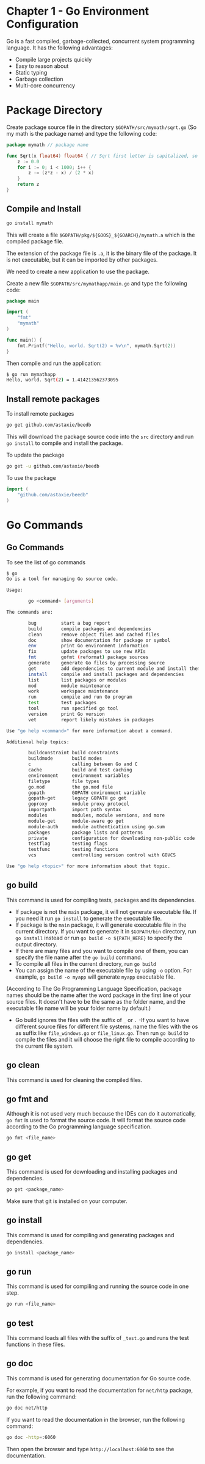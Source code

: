 # Chapter 1 - Go Environment Configuration

Go is a fast compiled, garbage-collected, concurrent system programming language. It has the following advantages:

- Compile large projects quickly
- Easy to reason about
- Static typing
- Garbage collection
- Multi-core concurrency

# Package Directory

Create package source file in the directory `$GOPATH/src/mymath/sqrt.go` (So my math is the package name) and type the following code:

```go
package mymath // package name

func Sqrt(x float64) float64 { // Sqrt first letter is capitalized, so it is exported and can be used by other packages
    z := 0.0
    for i := 0; i < 1000; i++ {
        z -= (z*z - x) / (2 * x)
    }
    return z
}
```

## Compile and Install

```bash
go install mymath
```

This will create a file `$GOPATH/pkg/${GOOS}_${GOARCH}/mymath.a` which is the compiled package file.

The extension of the package file is `.a`, it is the binary file of the package. It is not executable, but it can be imported by other packages.

We need to create a new application to use the package.

Create a new file `$GOPATH/src/mymathapp/main.go` and type the following code:

```go
package main

import (
    "fmt"
    "mymath"
)

func main() {
    fmt.Printf("Hello, world. Sqrt(2) = %v\n", mymath.Sqrt(2))
}
```

Then compile and run the application:

```bash
$ go run mymathapp
Hello, world. Sqrt(2) = 1.414213562373095
```

## Install remote packages

To install remote packages

```bash
go get github.com/astaxie/beedb
```

This will download the package source code into the `src` directory and run `go install` to compile and install the package.

To update the package

```bash
go get -u github.com/astaxie/beedb
```

To use the package

```go
import (
    "github.com/astaxie/beedb"
)
```

# Go Commands

## Go Commands

To see the list of go commands

```bash
$ go
Go is a tool for managing Go source code.

Usage:

        go <command> [arguments]

The commands are:

        bug         start a bug report
        build       compile packages and dependencies
        clean       remove object files and cached files
        doc         show documentation for package or symbol
        env         print Go environment information
        fix         update packages to use new APIs
        fmt         gofmt (reformat) package sources
        generate    generate Go files by processing source
        get         add dependencies to current module and install them
        install     compile and install packages and dependencies      
        list        list packages or modules
        mod         module maintenance
        work        workspace maintenance
        run         compile and run Go program
        test        test packages
        tool        run specified go tool
        version     print Go version
        vet         report likely mistakes in packages

Use "go help <command>" for more information about a command.

Additional help topics:

        buildconstraint build constraints
        buildmode       build modes
        c               calling between Go and C
        cache           build and test caching
        environment     environment variables
        filetype        file types
        go.mod          the go.mod file
        gopath          GOPATH environment variable
        gopath-get      legacy GOPATH go get
        goproxy         module proxy protocol
        importpath      import path syntax
        modules         modules, module versions, and more
        module-get      module-aware go get
        module-auth     module authentication using go.sum
        packages        package lists and patterns
        private         configuration for downloading non-public code
        testflag        testing flags
        testfunc        testing functions
        vcs             controlling version control with GOVCS

Use "go help <topic>" for more information about that topic.

```

## go build

This command is used for compiling tests, packages and its dependencies.

- If package is not the `main` package, it will not generate executable file. If you need it run `go install` to generate the executable file.
- If package is the `main` package, it will generate executable file in the current directory. If you want to generate it in `$GOPATH/bin` directory, run `go install` instead or run `go build -o ${PATH_HERE}` to specify the output directory.
- If there are many files and you want to compile one of them, you can specify the file name after the `go build` command.
- To compile all files in the current directory, run `go build`
- You can assign the name of the executable file by using `-o` option. For example, `go build -o myapp` will generate `myapp` executable file.

(According to The Go Programming Language Specification, package names should be the name after the word package in the first line of your source files. It doesn't have to be the same as the folder name, and the executable file name will be your folder name by default.)

- Go build ignores the files with the suffix of `_` or `.`
-If you want to have different source files for different file systems, name the files with the os as suffix like `file_windows.go` or `file_linux.go`. Then run `go build` to compile the files and it will choose the right file to compile according to the current file system.

## go clean

This command is used for cleaning the compiled files.

## go fmt and

Although it is not used very much because the IDEs can do it automatically, `go fmt` is used to format the source code. It will format the source code according to the Go programming language specification.

```bash
go fmt <file_name>
```

## go get

This command is used for downloading and installing packages and dependencies.

```bash
go get <package_name>
```

Make sure that git is installed on your computer.

## go install

This command is used for compiling and generating packages and dependencies.

```bash
go install <package_name>
```

## go run

This command is used for compiling and running the source code in one step.

```bash
go run <file_name>
```

## go test

This command loads all files with the suffix of `_test.go` and runs the test functions in these files.

## go doc

This command is used for generating documentation for Go source code.

For example, if you want to read the documentation for `net/http` package, run the following command:

```bash
go doc net/http
```

If you want to read the documentation in the browser, run the following command:

```bash
go doc -http=:6060
```

Then open the browser and type `http://localhost:6060` to see the documentation.
